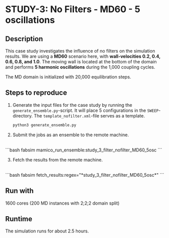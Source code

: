 # STUDY-3: No Filters - MD60 - 5 oscillations


## Description
This case study investigates the influence of no filters on the simulation results.
We are using a **MD60** scenario here, with **wall-velocities 0.2, 0.4, 0.6, 0.8, and 1.0**.
The moving wall is located at the bottom of the domain and performs **5 harmonic oscillations** during the 1,000 coupling cycles.

The MD domain is initialized with 20,000 equilibration steps.


## Steps to reproduce

1. Generate the input files for the case study by running the `generate_ensemble.py`-script.
It will place 5 configurations in the `SWEEP`-directory.
The `template_nofilter.xml`-file serves as a template.

    ```bash
    python3 generate_ensemble.py
    ```

2. Submit the jobs as an ensemble to the remote machine.
<br>
    ```bash
    fabsim <remote-machine> mamico_run_ensemble:study_3_filter_nofilter_MD60_5osc
    ```

3. Fetch the results from the remote machine.
<br>
    ```bash
    fabsim <remote-machine> fetch_results:regex="*study_3_filter_nofilter_MD60_5osc*"
    ```


## Run with

1600 cores (200 MD instances with 2;2;2 domain split)


## Runtime

The simulation runs for about 2.5 hours.
